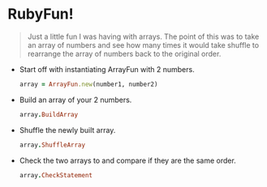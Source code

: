 # RubyFun!

> Just a little fun I was having with arrays. The point of this was to
> take an array of numbers and see how many times it would take shuffle
> to rearrange the array of numbers back to the original order.

* Start off with instantiating ArrayFun with 2 numbers.

  ```Ruby
  array = ArrayFun.new(number1, number2)
  ```

* Build an array of your 2 numbers.

  ```Ruby
  array.BuildArray
  ```

* Shuffle the newly built array.

  ```Ruby
  array.ShuffleArray
  ```

* Check the two arrays to and compare if they are the same order.

  ```Ruby
  array.CheckStatement
  ```